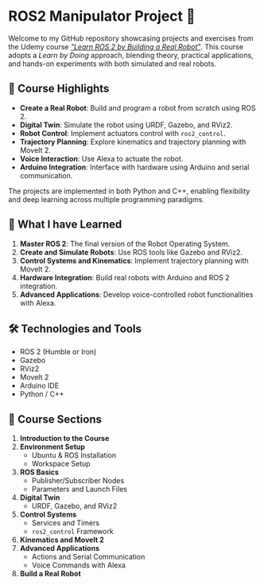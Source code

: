 # ROS2 Manipulator Project 🚀

Welcome to my GitHub repository showcasing projects and exercises from the Udemy course [*"Learn ROS 2 by Building a Real Robot"*]([https://www.udemy.com/course/ros-2-course/](https://www.udemy.com/course/robotics-and-ros-2-learn-by-doing-manipulators)). This course adopts a *Learn by Doing* approach, blending theory, practical applications, and hands-on experiments with both simulated and real robots.

## 🧠 **Course Highlights**

- **Create a Real Robot**: Build and program a robot from scratch using ROS 2.
- **Digital Twin**: Simulate the robot using URDF, Gazebo, and RViz2.
- **Robot Control**: Implement actuators control with `ros2_control`.
- **Trajectory Planning**: Explore kinematics and trajectory planning with MoveIt 2.
- **Voice Interaction**: Use Alexa to actuate the robot.
- **Arduino Integration**: Interface with hardware using Arduino and serial communication.

The projects are implemented in both Python and C++, enabling flexibility and deep learning across multiple programming paradigms.

## 🌟 **What I have Learned**

1. **Master ROS 2**: The final version of the Robot Operating System.
2. **Create and Simulate Robots**: Use ROS tools like Gazebo and RViz2.
3. **Control Systems and Kinematics**: Implement trajectory planning with MoveIt 2.
4. **Hardware Integration**: Build real robots with Arduino and ROS 2 integration.
5. **Advanced Applications**: Develop voice-controlled robot functionalities with Alexa.

## 🛠️ **Technologies and Tools**

- ROS 2 (Humble or Iron)
- Gazebo
- RViz2
- MoveIt 2
- Arduino IDE
- Python / C++

## 📘 **Course Sections**

1. **Introduction to the Course**
2. **Environment Setup**
   - Ubuntu & ROS Installation
   - Workspace Setup
3. **ROS Basics**
   - Publisher/Subscriber Nodes
   - Parameters and Launch Files
4. **Digital Twin**
   - URDF, Gazebo, and RViz2
5. **Control Systems**
   - Services and Timers
   - `ros2_control` Framework
6. **Kinematics and MoveIt 2**
7. **Advanced Applications**
   - Actions and Serial Communication
   - Voice Commands with Alexa
8. **Build a Real Robot**

